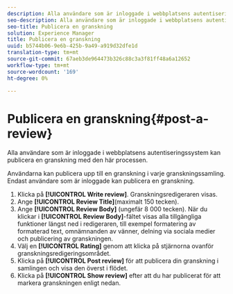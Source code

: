 ```yaml
---
description: Alla användare som är inloggade i webbplatsens autentiseringssystem kan publicera en granskning med den här processen.
seo-description: Alla användare som är inloggade i webbplatsens autentiseringssystem kan publicera en granskning med den här processen.
seo-title: Publicera en granskning
solution: Experience Manager
title: Publicera en granskning
uuid: b5744b06-9e6b-425b-9a49-a919d32dfe1d
translation-type: tm+mt
source-git-commit: 67aeb3de964473b326c88c3a3f81ff48a6a12652
workflow-type: tm+mt
source-wordcount: '169'
ht-degree: 0%

---
```



# Publicera en granskning{#post-a-review}

Alla användare som är inloggade i webbplatsens autentiseringssystem kan publicera en granskning med den här processen.

Användarna kan publicera upp till en granskning i varje granskningssamling. Endast användare som är inloggade kan publicera en granskning.

1. Klicka på **[!UICONTROL Write review]**. Granskningsredigeraren visas.
1. Ange **[!UICONTROL Review Title]**(maximalt 150 tecken).
1. Ange **[!UICONTROL Review Body]** (ungefär 8 000 tecken). När du klickar i **[!UICONTROL Review Body]**-fältet visas alla tillgängliga funktioner längst ned i redigeraren, till exempel formatering av formaterad text, omnämnanden av vänner, delning via sociala medier och publicering av granskningen.
1. Välj en **[!UICONTROL Rating]** genom att klicka på stjärnorna ovanför granskningsredigeringsområdet.
1. Klicka på **[!UICONTROL Post review]** för att publicera din granskning i samlingen och visa den överst i flödet.
1. Klicka på **[!UICONTROL Show review]** efter att du har publicerat för att markera granskningen enligt nedan.
